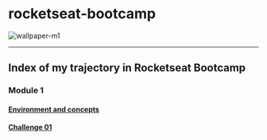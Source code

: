 # rocketseat-bootcamp
![wallpaper-m1](https://user-images.githubusercontent.com/5404361/56857394-60d7ee00-6943-11e9-9f69-f314d2b7ef94.png)
___
## Index of my trajectory in Rocketseat Bootcamp

### Module 1
#### [Environment and concepts](https://github.com/vitorgiovane/rocketseat-bootcamp-environment-and-concepts)
#### [Challenge 01](https://github.com/vitorgiovane/rocketseat-bootcamp-challenge-01)
